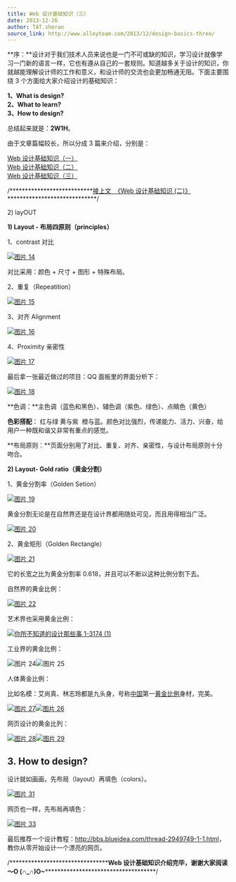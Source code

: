 ```yaml
---
title: Web 设计基础知识（三）
date: 2013-12-26
author: TAT.sheran
source_link: http://www.alloyteam.com/2013/12/design-basics-three/
---
```


**序：**设计对于我们技术人员来说也是一门不可或缺的知识，学习设计就像学习一门新的语言一样，它也有遵从自己的一套规则。知道越多关于设计的知识，你就越能理解设计师的工作和意义，和设计师的交流也会更加畅通无阻。下面主要围绕 3 个方面给大家介绍设计的基础知识：

**1、What is design?**  
**2、What to learn?**  
**3、How to design?**

总结起来就是：**2W1H**。

由于文章篇幅较长，所以分成 3 篇来介绍，分别是：

[Web 设计基础知识（一）](http://www.alloyteam.com/2013/12/web-design-basics-a/)  
[Web 设计基础知识（二）](http://www.alloyteam.com/2013/12/web-design-basics-two/)  
[Web 设计基础知识（三）](http://www.alloyteam.com/?p=4976&preview=true)

/\*\*\*\*\*\*\*\*\*\*\*\*\*\*\*\*\*\*\*\*\*\*\*\*\*\*\*[接上文  《Web 设计基础知识 (二)》](http://www.alloyteam.com/2013/12/web-design-basics-two/)\*\*\*\*\*\*\*\*\*\*\*\*\*\*\*\*\*\*\*\*\*\*\*\*\*\*\*\*\*/

2) layOUT

**1) Layout - 布局四原则（principles）**

1、contrast 对比

[![图片 14](http://www.alloyteam.com/wp-content/uploads/2013/12/图片14.png)](http://www.alloyteam.com/wp-content/uploads/2013/12/图片14.png)

对比采用：颜色 + 尺寸 + 图形 + 特殊布局。

2、重复（Repeatition）

[![图片 15](http://www.alloyteam.com/wp-content/uploads/2013/12/图片15.png)](http://www.alloyteam.com/wp-content/uploads/2013/12/图片15.png)

3、对齐 Alignment

[![图片 16](http://www.alloyteam.com/wp-content/uploads/2013/12/图片16.png)](http://www.alloyteam.com/wp-content/uploads/2013/12/图片16.png)

4、Proximity 亲密性

[![图片 17](http://www.alloyteam.com/wp-content/uploads/2013/12/图片17.png)](http://www.alloyteam.com/wp-content/uploads/2013/12/图片17.png)

最后拿一张最近做过的项目：QQ 面板里的界面分析下：

[![图片 18](http://www.alloyteam.com/wp-content/uploads/2013/12/图片18.jpg)](http://www.alloyteam.com/wp-content/uploads/2013/12/图片18.jpg)

**色调：**主色调（蓝色和黑色）、辅色调（紫色、绿色）、点睛色（黄色）

**色彩搭配**： 红与绿 黄与紫  橙与蓝。颜色对比强烈，传递能力、活力、兴奋，给用户一种既和谐又非常有重点的感觉。

**布局原则：**页面分别用了对比、重复、对齐、亲密性，与设计布局原则十分吻合。

**2) Layout- Gold ratio（黄金分割）**

1、黄金分割率（Golden Setion）

[![图片 19](http://www.alloyteam.com/wp-content/uploads/2013/12/图片19.png)](http://www.alloyteam.com/wp-content/uploads/2013/12/图片19.png)

黄金分割无论是在自然界还是在设计界都用随处可见，而且用得相当广泛。

[![图片 20](http://www.alloyteam.com/wp-content/uploads/2013/12/图片20.png)](http://www.alloyteam.com/wp-content/uploads/2013/12/图片20.png)

2、黄金矩形（Golden Rectangle）

[![图片 21](http://www.alloyteam.com/wp-content/uploads/2013/12/图片211.png)](http://www.alloyteam.com/wp-content/uploads/2013/12/图片211.png)

它的长宽之比为黄金分割率 0.618，并且可以不断以这种比例分割下去。

自然界的黄金比例：

[![图片 22](http://www.alloyteam.com/wp-content/uploads/2013/12/图片22.png)](http://www.alloyteam.com/wp-content/uploads/2013/12/图片22.png)

艺术界也采用黄金比例：

[![你所不知道的设计那些事 1-3174 (1)](http://www.alloyteam.com/wp-content/uploads/2013/12/你所不知道的设计那些事1-3174-1.png)](http://www.alloyteam.com/wp-content/uploads/2013/12/你所不知道的设计那些事1-3174-1.png)

工业界的黄金比例：

![图片 24](http://www.alloyteam.com/wp-content/uploads/2013/12/图片24.png)![图片 25](http://www.alloyteam.com/wp-content/uploads/2013/12/图片25.jpg)

人体黄金比例：

比如名模：艾尚真、林志玲都是九头身，号称[中国](http://baike.baidu.com/view/61891.htm)第一[黄金比例](http://baike.baidu.com/view/45073.htm)身材，完美。

[![图片 27](http://www.alloyteam.com/wp-content/uploads/2013/12/图片27.jpg)](http://www.alloyteam.com/wp-content/uploads/2013/12/图片27.jpg)[![图片 26](http://www.alloyteam.com/wp-content/uploads/2013/12/图片26.jpg)](http://www.alloyteam.com/wp-content/uploads/2013/12/图片26.jpg)

网页设计的黄金比列：

[![图片 28](http://www.alloyteam.com/wp-content/uploads/2013/12/图片28.png)](http://www.alloyteam.com/wp-content/uploads/2013/12/图片28.png)[![图片 29](http://www.alloyteam.com/wp-content/uploads/2013/12/图片29.jpg)](http://www.alloyteam.com/wp-content/uploads/2013/12/图片29.jpg)

## 3. How to design?

设计就如画画，先布局（layout）再填色（colors）。

[![图片 31](http://www.alloyteam.com/wp-content/uploads/2013/12/图片31.png)](http://www.alloyteam.com/wp-content/uploads/2013/12/图片31.png)

网页也一样，先布局再填色：

[![图片 33](http://www.alloyteam.com/wp-content/uploads/2013/12/图片33.png)](http://www.alloyteam.com/wp-content/uploads/2013/12/图片33.png)

最后推荐一个设计教程：<http://bbs.blueidea.com/thread-2949749-1-1.html>，教你从零开始设计一个漂亮的网页。

/\*\*\*\*\*\*\*\*\*\*\*\*\*\*\*\*\*\*\*\*\*\*\*\*\*\*\*\*\*\*\*\***Web 设计基础知识介绍完毕，谢谢大家阅读～O (∩\_∩)O~**\*\*\*\*\*\*\*\*\*\*\*\*\*\*\*\*\*\*\*\*\*\*\*\*\*\*\*\*\*\*\*\*\*\*\*\*/